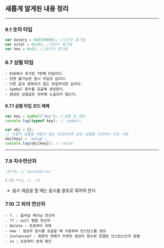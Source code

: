 ## **새롭게 알게된 내용 정리**

<hr>

### **6.1 숫자 타입**

```js
var binary = 0b01000001; //2진수 표기법
var octal = 0o101; //8진수 표기법
var hex = 0x41; //16진수 표기법
```

### **6.7 심벌 타입**

```
- ES6에서 추가된 7번째 타입이다.
- 변경 불가능한 원시 타입의 값이다.
- 다른 값과 중복되지 않는 유일무이한 값이다.
- Symbol 함수를 호출해 생성한다.
- 생성된 심벌값은 외부에 노출되지 않는다.
```

#### 6.7.1 심벌 타입 코드 예제

```js
var key = Symbol('key'); //심벌 값 생성
console.log(typeof key); // symbol;

var obj = {};
// 이름이 충돌할 위험이 없는 유일무이한 값인 심벌을 프로퍼티 키로 사용
obj[key] = 'value';
console.log(obj[key]); // value
```

<hr>

### **7.9 지수연산자**

```js
-5**2; // SyntaxError

(-5) **2; // -25
```

- 음수 제곱을 할 때는 음수를 괄호로 묶어야 한다.

### **7.10 그 외의 연산자**

```
- ?. : 옵셔널 체이닝 연산자
- ?? : null 병합 연산자
- delete : 프로퍼티 삭제
- new : 생성자 함수를 호출할 때 사용하여 인스턴스를 생성
- instanceof : 좌변의 객체가 우변의 생성자 함수와 연결된 인스턴스인지 판별
- in : 프로퍼티 존재 확인
```
